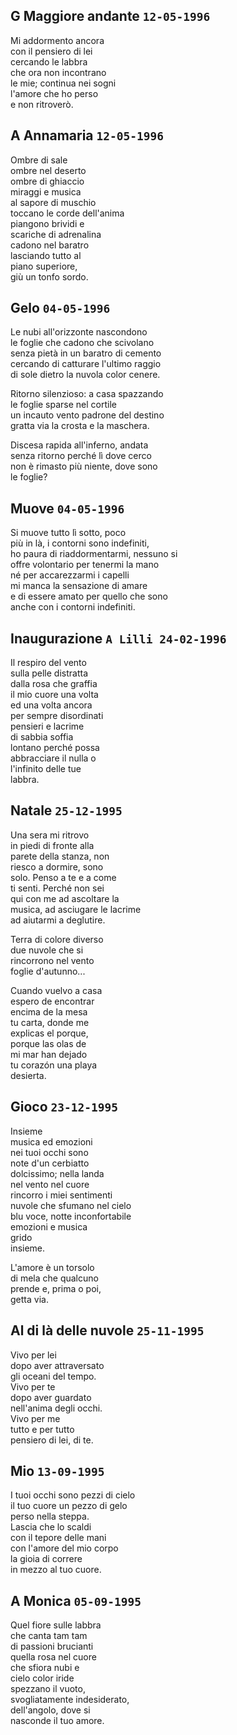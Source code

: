 ## G Maggiore andante `12-05-1996`  
  
Mi addormento ancora  
con il pensiero di lei  
cercando le labbra  
che ora non incontrano  
le mie; continua nei sogni  
l'amore che ho perso  
e non ritrover&ograve;.  
  
## A Annamaria `12-05-1996`  
  
Ombre di sale  
ombre nel deserto  
ombre di ghiaccio  
miraggi e musica  
al sapore di muschio  
toccano le corde dell'anima  
piangono brividi e  
scariche di adrenalina  
cadono nel baratro  
lasciando tutto al  
piano superiore,  
gi&ugrave; un tonfo sordo.  
  
## Gelo `04-05-1996`  
  
Le nubi all'orizzonte nascondono  
le foglie che cadono che scivolano  
senza piet&agrave; in un baratro di cemento  
cercando di catturare l'ultimo raggio  
di sole dietro la nuvola color cenere.  
  
Ritorno silenzioso: a casa spazzando  
le foglie sparse nel cortile  
un incauto vento padrone del destino  
gratta via la crosta e la maschera.  
  
Discesa rapida all'inferno, andata  
senza ritorno perch&eacute; l&igrave; dove cerco  
non &egrave; rimasto pi&ugrave; niente, dove sono  
le foglie?  
  
## Muove `04-05-1996`  
  
Si muove tutto l&igrave; sotto, poco  
pi&ugrave; in l&agrave;, i contorni sono indefiniti,  
ho paura di riaddormentarmi, nessuno si  
offre volontario per tenermi la mano  
n&eacute; per accarezzarmi i capelli  
mi manca la sensazione di amare  
e di essere amato per quello che sono  
anche con i contorni indefiniti.  
  
## Inaugurazione `A Lilli 24-02-1996`  
  
Il respiro del vento  
sulla pelle distratta  
dalla rosa che graffia  
il mio cuore una volta  
ed una volta ancora  
per sempre disordinati  
pensieri e lacrime  
di sabbia soffia  
lontano perch&eacute; possa  
abbracciare il nulla o  
l'infinito delle tue  
labbra.  
  
## Natale `25-12-1995`  
  
Una sera mi ritrovo  
in piedi di fronte alla  
parete della stanza, non  
riesco a dormire, sono  
solo. Penso a te e a come  
ti senti. Perch&eacute; non sei  
qui con me ad ascoltare la  
musica, ad asciugare le lacrime  
ad aiutarmi a deglutire.  
  
Terra di colore diverso  
due nuvole che si  
rincorrono nel vento  
foglie d'autunno...  
  
Cuando vuelvo a casa  
espero de encontrar  
encima de la mesa  
tu carta, donde me  
explicas el porque,  
porque las olas de  
mi mar han dejado  
tu coraz&oacute;n una playa  
desierta.  
  
## Gioco `23-12-1995`  
  
Insieme  
musica ed emozioni  
nei tuoi occhi sono  
note d'un cerbiatto  
dolcissimo; nella landa  
nel vento nel cuore  
rincorro i miei sentimenti  
nuvole che sfumano nel cielo  
blu voce, notte inconfortabile  
emozioni e musica  
grido  
insieme.  
  
L'amore &egrave; un torsolo  
di mela che qualcuno  
prende e, prima o poi,  
getta via.  
  
## Al di l&agrave; delle nuvole `25-11-1995`  
  
Vivo per lei  
dopo aver attraversato  
gli oceani del tempo.  
Vivo per te  
dopo aver guardato  
nell'anima degli occhi.  
Vivo per me  
tutto e per tutto  
pensiero di lei, di te.  
  
## Mio `13-09-1995`  
  
I tuoi occhi sono pezzi di cielo  
il tuo cuore un pezzo di gelo  
perso nella steppa.  
Lascia che lo scaldi  
con il tepore delle mani  
con l'amore del mio corpo  
la gioia di correre  
in mezzo al tuo cuore.  
  
## A Monica `05-09-1995`  
  
Quel fiore sulle labbra  
che canta tam tam  
di passioni brucianti  
quella rosa nel cuore  
che sfiora nubi e  
cielo color iride  
spezzano il vuoto,  
svogliatamente indesiderato,  
dell'angolo, dove si  
nasconde il tuo amore.  
